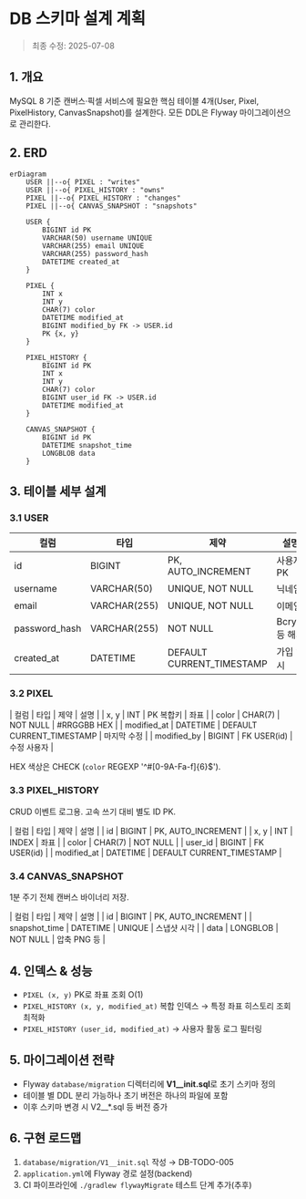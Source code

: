 # DB 스키마 설계 계획

> 최종 수정: 2025-07-08

## 1. 개요
MySQL 8 기준 캔버스·픽셀 서비스에 필요한 핵심 테이블 4개(User, Pixel, PixelHistory, CanvasSnapshot)를 설계한다. 모든 DDL은 Flyway 마이그레이션으로 관리한다.

## 2. ERD
```mermaid
erDiagram
    USER ||--o{ PIXEL : "writes"
    USER ||--o{ PIXEL_HISTORY : "owns"
    PIXEL ||--o{ PIXEL_HISTORY : "changes"
    PIXEL ||--o{ CANVAS_SNAPSHOT : "snapshots"

    USER {
        BIGINT id PK
        VARCHAR(50) username UNIQUE
        VARCHAR(255) email UNIQUE
        VARCHAR(255) password_hash
        DATETIME created_at
    }

    PIXEL {
        INT x
        INT y
        CHAR(7) color
        DATETIME modified_at
        BIGINT modified_by FK -> USER.id
        PK {x, y}
    }

    PIXEL_HISTORY {
        BIGINT id PK
        INT x
        INT y
        CHAR(7) color
        BIGINT user_id FK -> USER.id
        DATETIME modified_at
    }

    CANVAS_SNAPSHOT {
        BIGINT id PK
        DATETIME snapshot_time
        LONGBLOB data
    }
```

## 3. 테이블 세부 설계
### 3.1 USER
| 컬럼 | 타입 | 제약 | 설명 |
|------|------|------|------|
| id | BIGINT | PK, AUTO_INCREMENT | 사용자 PK |
| username | VARCHAR(50) | UNIQUE, NOT NULL | 닉네임 |
| email | VARCHAR(255) | UNIQUE, NOT NULL | 이메일 |
| password_hash | VARCHAR(255) | NOT NULL | Bcrypt 등 해시 |
| created_at | DATETIME | DEFAULT CURRENT_TIMESTAMP | 가입 일시 |

### 3.2 PIXEL
| 컬럼 | 타입 | 제약 | 설명 |
| x, y | INT | PK 복합키 | 좌표 |
| color | CHAR(7) | NOT NULL | #RRGGBB HEX |
| modified_at | DATETIME | DEFAULT CURRENT_TIMESTAMP | 마지막 수정 |
| modified_by | BIGINT | FK USER(id) | 수정 사용자 |

HEX 색상은 CHECK (`color` REGEXP '^#[0-9A-Fa-f]{6}$').

### 3.3 PIXEL_HISTORY
CRUD 이벤트 로그용. 고속 쓰기 대비 별도 ID PK.

| 컬럼 | 타입 | 제약 | 설명 |
| id | BIGINT | PK, AUTO_INCREMENT |
| x, y | INT | INDEX | 좌표 |
| color | CHAR(7) | NOT NULL |
| user_id | BIGINT | FK USER(id) |
| modified_at | DATETIME | DEFAULT CURRENT_TIMESTAMP |

### 3.4 CANVAS_SNAPSHOT
1분 주기 전체 캔버스 바이너리 저장.

| 컬럼 | 타입 | 제약 | 설명 |
| id | BIGINT | PK, AUTO_INCREMENT |
| snapshot_time | DATETIME | UNIQUE | 스냅샷 시각 |
| data | LONGBLOB | NOT NULL | 압축 PNG 등 |

## 4. 인덱스 & 성능
- `PIXEL (x, y)` PK로 좌표 조회 O(1)
- `PIXEL_HISTORY (x, y, modified_at)` 복합 인덱스 → 특정 좌표 히스토리 조회 최적화
- `PIXEL_HISTORY (user_id, modified_at)` → 사용자 활동 로그 필터링

## 5. 마이그레이션 전략
- Flyway `database/migration` 디렉터리에 **V1__init.sql**로 초기 스키마 정의
- 테이블 별 DDL 분리 가능하나 초기 버전은 하나의 파일에 포함
- 이후 스키마 변경 시 V2__*.sql 등 버전 증가

## 6. 구현 로드맵
1. `database/migration/V1__init.sql` 작성 → DB-TODO-005
2. `application.yml`에 Flyway 경로 설정(backend)
3. CI 파이프라인에 `./gradlew flywayMigrate` 테스트 단계 추가(추후) 